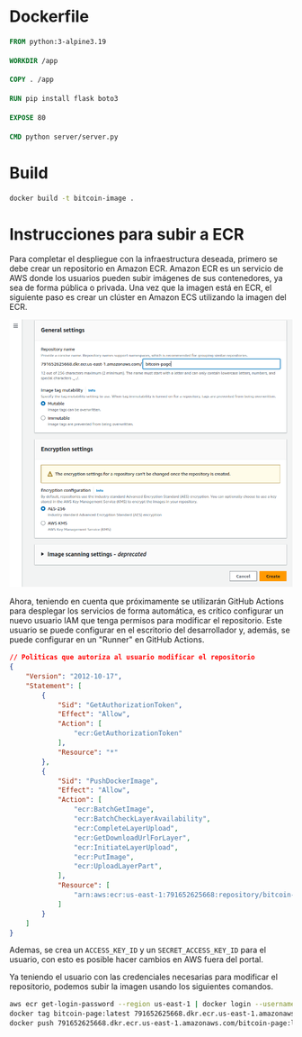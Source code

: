 # Dockerfile
```Dockerfile
FROM python:3-alpine3.19

WORKDIR /app

COPY . /app

RUN pip install flask boto3

EXPOSE 80

CMD python server/server.py
```

# Build
```sh
docker build -t bitcoin-image .
```

# Instrucciones para subir a ECR

Para completar el despliegue con la infraestructura deseada, primero se debe crear un repositorio en Amazon ECR. Amazon ECR es un servicio de AWS donde los usuarios pueden subir imágenes de sus contenedores, ya sea de forma pública o privada. Una vez que la imagen está en ECR, el siguiente paso es crear un clúster en Amazon ECS utilizando la imagen del ECR.

![Pagina Web](../images/createECR.png)

Ahora, teniendo en cuenta que próximamente se utilizarán GitHub Actions para desplegar los servicios de forma automática, es crítico configurar un nuevo usuario IAM que tenga permisos para modificar el repositorio. Este usuario se puede configurar en el escritorio del desarrollador y, además, se puede configurar en un "Runner" en GitHub Actions.

```json
// Politicas que autoriza al usuario modificar el repositorio
{
    "Version": "2012-10-17",
    "Statement": [
        {
            "Sid": "GetAuthorizationToken",
            "Effect": "Allow",
            "Action": [
                "ecr:GetAuthorizationToken"
            ],
            "Resource": "*"
        },
        {
            "Sid": "PushDockerImage",
            "Effect": "Allow",
            "Action": [
                "ecr:BatchGetImage",
                "ecr:BatchCheckLayerAvailability",
                "ecr:CompleteLayerUpload",
                "ecr:GetDownloadUrlForLayer",
                "ecr:InitiateLayerUpload",
                "ecr:PutImage",
                "ecr:UploadLayerPart",
            ],
            "Resource": [
                "arn:aws:ecr:us-east-1:791652625668:repository/bitcoin-page"
            ]
        }
    ]
}
```

Ademas, se crea un ```ACCESS_KEY_ID``` y un ```SECRET_ACCESS_KEY_ID``` para el usuario, con esto es posible hacer cambios en AWS fuera del portal.

Ya teniendo el usuario con las credenciales necesarias para modificar el repositorio, podemos subir la imagen usando los siguientes comandos.

```sh
aws ecr get-login-password --region us-east-1 | docker login --username AWS --password-stdin 791652625668.dkr.ecr.us-east-1.amazonaws.com
docker tag bitcoin-page:latest 791652625668.dkr.ecr.us-east-1.amazonaws.com/bitcoin-page:latest
docker push 791652625668.dkr.ecr.us-east-1.amazonaws.com/bitcoin-page:latest
```